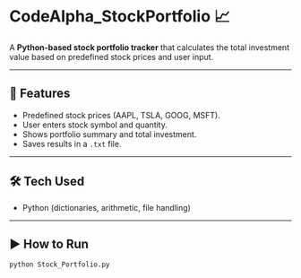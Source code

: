 
# CodeAlpha_StockPortfolio 📈

A **Python-based stock portfolio tracker** that calculates the total investment value based on predefined stock prices and user input.

---

## 🚀 Features
- Predefined stock prices (AAPL, TSLA, GOOG, MSFT).  
- User enters stock symbol and quantity.  
- Shows portfolio summary and total investment.  
- Saves results in a `.txt` file.  

---

## 🛠️ Tech Used
- Python (dictionaries, arithmetic, file handling)

---

## ▶️ How to Run
```bash
python Stock_Portfolio.py

